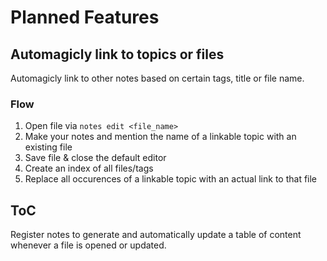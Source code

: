 # Planned Features

## Automagicly link to topics or files

Automagicly link to other notes based on certain tags, title or file name.

### Flow

1. Open file via `notes edit <file_name>`
2. Make your notes and mention the name of a linkable topic with an existing
   file
3. Save file & close the default editor
4. Create an index of all files/tags
5. Replace all occurences of a linkable topic with an actual link to that file

## ToC

Register notes to generate and automatically update a table of content whenever
a file is opened or updated.
